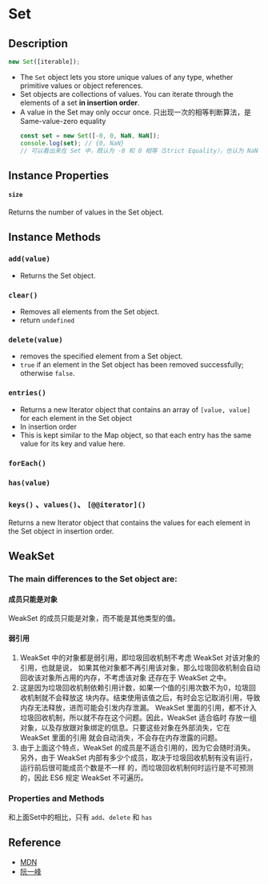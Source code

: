 # Set


## Description
```js
new Set([iterable]);
```
* The `Set` object lets you store unique values of any type, whether primitive
values or object references.
* Set objects are collections of values. You can iterate through the elements of
 a set **in insertion order**.
* A value in the Set may only occur once. 只出现一次的相等判断算法，是
Same-value-zero equality
    ```js
    const set = new Set([-0, 0, NaN, NaN]);
    console.log(set); // {0, NaN}
    // 可以看出来在 Set 中，既认为 -0 和 0 相等（Strict Equality），也认为 NaN 和 NaN 相等（SameValue）
    ```


## Instance Properties
#### `size`
Returns the number of values in the Set object.

## Instance Methods
### `add(value)`
* Returns the Set object.

### `clear()`
* Removes all elements from the Set object.
* return `undefined`

### `delete(value)`
* removes the specified element from a Set object.
* `true` if an element in the Set object has been removed successfully;
otherwise `false`.

### `entries()`
* Returns a new Iterator object that contains an array of `[value, value]` for
each element in the Set object
* In insertion order
* This is kept similar to the Map object, so that each entry has the same value
for its key and value here.

### `forEach()`

### `has(value)`

### `keys()` 、`values()`、 `[@@iterator]()`
Returns a new Iterator object that contains the values for each element in the
Set object in insertion order.


## WeakSet

### The main differences to the Set object are:
#### 成员只能是对象
WeakSet 的成员只能是对象，而不能是其他类型的值。

#### 弱引用
1. WeakSet 中的对象都是弱引用，即垃圾回收机制不考虑 WeakSet 对该对象的引用，也就是说，
如果其他对象都不再引用该对象，那么垃圾回收机制会自动回收该对象所占用的内存，不考虑该对象
还存在于 WeakSet 之中。
2. 这是因为垃圾回收机制依赖引用计数，如果一个值的引用次数不为0，垃圾回收机制就不会释放这
块内存。结束使用该值之后，有时会忘记取消引用，导致内存无法释放，进而可能会引发内存泄漏。
WeakSet 里面的引用，都不计入垃圾回收机制，所以就不存在这个问题。因此，WeakSet 适合临时
存放一组对象，以及存放跟对象绑定的信息。只要这些对象在外部消失，它在 WeakSet 里面的引用
就会自动消失，不会存在内存泄露的问题。
3. 由于上面这个特点，WeakSet 的成员是不适合引用的，因为它会随时消失。另外，由于
WeakSet 内部有多少个成员，取决于垃圾回收机制有没有运行，运行前后很可能成员个数是不一样
的，而垃圾回收机制何时运行是不可预测的，因此 ES6 规定 WeakSet 不可遍历。

### Properties and Methods
和上面Set中的相比，只有 `add`、`delete` 和 `has`





## Reference
* [MDN](https://developer.mozilla.org/en-US/docs/Web/JavaScript/Reference/Global_Objects/Set)
* [阮一峰](http://es6.ruanyifeng.com/#docs/set-map)
